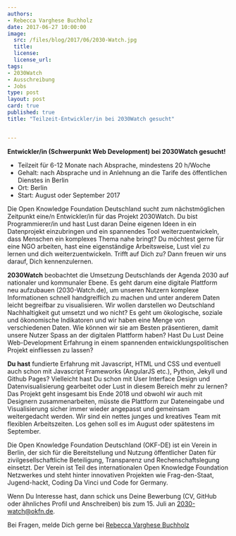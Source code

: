 ```yaml
---
authors: 
- Rebecca Varghese Buchholz
date: 2017-06-27 10:00:00
image:
  src: /files/blog/2017/06/2030-Watch.jpg
  title: 
  license:
  license_url: 
tags:
- 2030Watch
- Ausschreibung
- Jobs
type: post
layout: post
card: true
published: true
title: "Teilzeit-Entwickler/in bei 2030Watch gesucht" 


---
```


<b>Entwickler/in (Schwerpunkt Web Development) bei 2030Watch gesucht!</b>

* Teilzeit für 6-12 Monate nach Absprache, mindestens 20 h/Woche 
* Gehalt: nach Absprache und in Anlehnung an die Tarife des öffentlichen Dienstes in Berlin 
* Ort: Berlin 
* Start: August oder September 2017

Die Open Knowledge Foundation Deutschland sucht zum nächstmöglichen Zeitpunkt eine/n Entwickler/in für das Projekt 2030Watch. Du bist Programmierer/in und hast Lust daran Deine eigenen Ideen in ein Datenprojekt einzubringen und ein spannendes Tool weiterzuentwickeln, dass Menschen ein komplexes Thema nahe bringt? Du möchtest gerne für eine NGO arbeiten, hast eine eigenständige Arbeitsweise, Lust viel zu lernen und dich weiterzuentwickeln. Trifft auf Dich zu? Dann freuen wir uns darauf, Dich kennenzulernen.

**2030Watch** beobachtet die Umsetzung Deutschlands der Agenda 2030 auf nationaler und kommunaler Ebene. Es geht darum eine digitale Plattform neu aufzubauen (2030-Watch.de), um unseren Nutzern komplexe Informationen schnell handgreiflich zu machen und unter anderem Daten leicht begreifbar zu visualisieren. Wir wollen darstellen wo Deutschland Nachhaltigkeit gut umsetzt und wo nicht? Es geht um ökologische, soziale und ökonomische Indikatoren und wir haben eine Menge von verschiedenen Daten. Wie können wir sie am Besten präsentieren, damit unsere Nutzer Spass an der digitalen Plattform haben? Hast Du Lust Deine Web-Development Erfahrung in einem spannenden entwicklungspolitischen Projekt einfliessen zu lassen? 

**Du hast** fundierte Erfahrung mit Javascript, HTML und CSS und eventuell auch schon mit Javascript Frameworks (AngularJS etc.), Python, Jekyll und Github Pages? Vielleicht hast Du schon mit User Interface Design und Datenvisualisierung  gearbeitet oder Lust in diesem Bereich mehr zu lernen? Das Projekt geht insgesamt bis Ende 2018 und obwohl wir auch mit Designern zusammenarbeiten, müsste die Plattform zur Dateneingabe und Visualisierung sicher immer wieder angepasst und gemeinsam weitergedacht werden. Wir sind ein nettes junges und kreatives Team mit flexiblen Arbeitszeiten. Los gehen soll es im August oder spätestens im September. 

Die Open Knowledge Foundation Deutschland (OKF-DE) ist ein Verein in Berlin, der sich für die Bereitstellung und Nutzung öffentlicher Daten für zivilgesellschaftliche Beteiligung, Transparenz und Rechenschaftslegung einsetzt. Der Verein ist Teil des internationalen Open Knowledge Foundation Netzwerkes und steht hinter innovativen Projekten wie Frag-den-Staat, Jugend-hackt, Coding Da Vinci und Code for Germany.

Wenn Du Interesse hast, dann schick uns Deine Bewerbung (CV, GitHub oder ähnliches Profil und Anschreiben) bis zum 15. Juli an <a href="mailto:2030-watch@okfn.de">2030-watch@okfn.de</a>. 

Bei Fragen, melde Dich gerne bei <a href="mailto:rebecca.buchholz@okfn.de">Rebecca Varghese Buchholz</a> 
